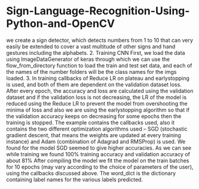 # Sign-Language-Recognition-Using-Python-and-OpenCV
we create a sign detector, which detects numbers from 1 to 10 that can very easily be extended to cover a vast multitude of other signs and hand gestures including the alphabets.
2. Training CNN First, we load the data using ImageDataGenerator of keras through which we can use the flow_from_directory function to load the train and test set data, and each of the names of the number folders will be the class names for the imgs loaded.
3. In training callbacks of Reduce LR on plateau and earlystopping is used, and both of them are dependent on the validation dataset loss.
After every epoch, the accuracy and loss are calculated using the validation dataset and if the validation loss is not decreasing, the LR of the model is reduced using the Reduce LR to prevent the model from overshooting the minima of loss and also we are using the earlystopping algorithm so that if the validation accuracy keeps on decreasing for some epochs then the training is stopped.
The example contains the callbacks used, also it contains the two different optimization algorithms used – SGD (stochastic gradient descent, that means the weights are updated at every training instance) and Adam (combination of Adagrad and RMSProp) is used.
We found for the model SGD seemed to give higher accuracies. As we can see while training we found 100% training accuracy and validation accuracy of about 81%
After compiling the model we fit the model on the train batches for 10 epochs (may vary according to the choice of parameters of the user), using the callbacks discussed above.
The word_dict is the dictionary containing label names for the various labels predicted.
